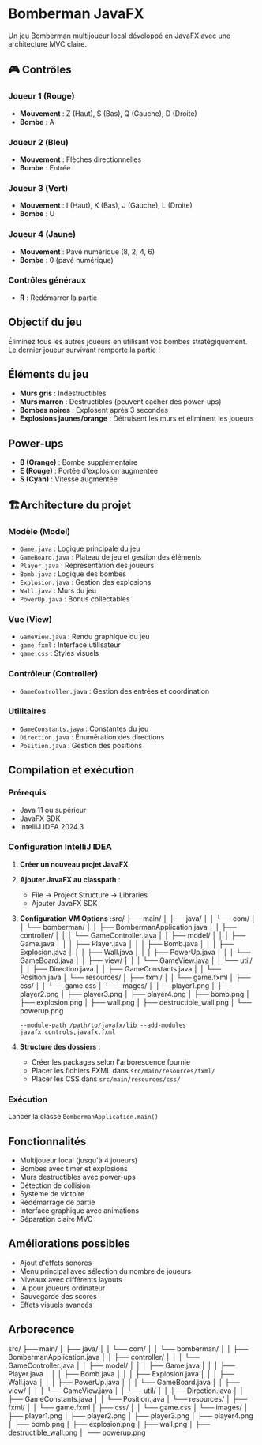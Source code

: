 # Bomberman JavaFX

Un jeu Bomberman multijoueur local développé en JavaFX avec une architecture MVC claire.

## 🎮 Contrôles

### Joueur 1 (Rouge)
- **Mouvement** : Z (Haut), S (Bas), Q (Gauche), D (Droite)
- **Bombe** : A

### Joueur 2 (Bleu)
- **Mouvement** : Flèches directionnelles
- **Bombe** : Entrée

### Joueur 3 (Vert)
- **Mouvement** : I (Haut), K (Bas), J (Gauche), L (Droite)
- **Bombe** : U

### Joueur 4 (Jaune)
- **Mouvement** : Pavé numérique (8, 2, 4, 6)
- **Bombe** : 0 (pavé numérique)

### Contrôles généraux
- **R** : Redémarrer la partie

## Objectif du jeu

Éliminez tous les autres joueurs en utilisant vos bombes stratégiquement. Le dernier joueur survivant remporte la partie !

## Éléments du jeu

- **Murs gris** : Indestructibles
- **Murs marron** : Destructibles (peuvent cacher des power-ups)
- **Bombes noires** : Explosent après 3 secondes
- **Explosions jaunes/orange** : Détruisent les murs et éliminent les joueurs

## Power-ups

- **B (Orange)** : Bombe supplémentaire
- **E (Rouge)** : Portée d'explosion augmentée
- **S (Cyan)** : Vitesse augmentée

## 🏗Architecture du projet

### Modèle (Model)
- `Game.java` : Logique principale du jeu
- `GameBoard.java` : Plateau de jeu et gestion des éléments
- `Player.java` : Représentation des joueurs
- `Bomb.java` : Logique des bombes
- `Explosion.java` : Gestion des explosions
- `Wall.java` : Murs du jeu
- `PowerUp.java` : Bonus collectables

### Vue (View)
- `GameView.java` : Rendu graphique du jeu
- `game.fxml` : Interface utilisateur
- `game.css` : Styles visuels

### Contrôleur (Controller)
- `GameController.java` : Gestion des entrées et coordination

### Utilitaires
- `GameConstants.java` : Constantes du jeu
- `Direction.java` : Énumération des directions
- `Position.java` : Gestion des positions

## Compilation et exécution

### Prérequis
- Java 11 ou supérieur
- JavaFX SDK
- IntelliJ IDEA 2024.3

### Configuration IntelliJ IDEA

1. **Créer un nouveau projet JavaFX**
2. **Ajouter JavaFX au classpath** :
   - File → Project Structure → Libraries
   - Ajouter JavaFX SDK

3. **Configuration VM Options** :src/
├── main/
│   ├── java/
│   │   └── com/
│   │       └── bomberman/
│   │           ├── BombermanApplication.java
│   │           ├── controller/
│   │           │   └── GameController.java
│   │           ├── model/
│   │           │   ├── Game.java
│   │           │   ├── Player.java
│   │           │   ├── Bomb.java
│   │           │   ├── Explosion.java
│   │           │   ├── Wall.java
│   │           │   ├── PowerUp.java
│   │           │   └── GameBoard.java
│   │           ├── view/
│   │           │   └── GameView.java
│   │           └── util/
│   │               ├── Direction.java
│   │               ├── GameConstants.java
│   │               └── Position.java
│   └── resources/
│       ├── fxml/
│       │   └── game.fxml
│       ├── css/
│       │   └── game.css
│       └── images/
│           ├── player1.png
│           ├── player2.png
│           ├── player3.png
│           ├── player4.png
│           ├── bomb.png
│           ├── explosion.png
│           ├── wall.png
│           ├── destructible_wall.png
│           └── powerup.png
   ```
   --module-path /path/to/javafx/lib --add-modules javafx.controls,javafx.fxml
   ```

4. **Structure des dossiers** :
   - Créer les packages selon l'arborescence fournie
   - Placer les fichiers FXML dans `src/main/resources/fxml/`
   - Placer les CSS dans `src/main/resources/css/`

### Exécution
Lancer la classe `BombermanApplication.main()`

## Fonctionnalités

- Multijoueur local (jusqu'à 4 joueurs)
- Bombes avec timer et explosions
- Murs destructibles avec power-ups
- Détection de collision
- Système de victoire
- Redémarrage de partie
- Interface graphique avec animations
- Séparation claire MVC

## Améliorations possibles

- Ajout d'effets sonores
- Menu principal avec sélection du nombre de joueurs
- Niveaux avec différents layouts
- IA pour joueurs ordinateur
- Sauvegarde des scores
- Effets visuels avancés

## Arborecence 


src/
├── main/
│   ├── java/
│   │   └── com/
│   │       └── bomberman/
│   │           ├── BombermanApplication.java
│   │           ├── controller/
│   │           │   └── GameController.java
│   │           ├── model/
│   │           │   ├── Game.java
│   │           │   ├── Player.java
│   │           │   ├── Bomb.java
│   │           │   ├── Explosion.java
│   │           │   ├── Wall.java
│   │           │   ├── PowerUp.java
│   │           │   └── GameBoard.java
│   │           ├── view/
│   │           │   └── GameView.java
│   │           └── util/
│   │               ├── Direction.java
│   │               ├── GameConstants.java
│   │               └── Position.java
│   └── resources/
│       ├── fxml/
│       │   └── game.fxml
│       ├── css/
│       │   └── game.css
│       └── images/
│           ├── player1.png
│           ├── player2.png
│           ├── player3.png
│           ├── player4.png
│           ├── bomb.png
│           ├── explosion.png
│           ├── wall.png
│           ├── destructible_wall.png
│           └── powerup.png
